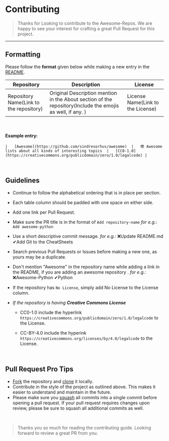 # Contributing
> Thanks for Looking to contribute to the Awesome-Repos. We are happy to see your interest for crafting a great Pull Request for this project.

----

## Formatting

Please follow the **format** given below while making a new entry in the [README](https://github.com/pawelborkar/awesome-repos/blob/master/README.md).

Repository  |   Description |   License |
|---|---|---|
|   Repository Name(Link to the repository) |  Original Description mention in the About section of the repository(Include the emojis as well, if any. )    |   License Name(Link to the License) |

<br>

#### Example entry:

`|   [Awesome](https://github.com/sindresorhus/awesome)  |   😎 Awesome lists about all kinds of interesting topics  |   [CC0-1.0](https://creativecommons.org/publicdomain/zero/1.0/legalcode) |`

<br>

## Guidelines

- Continue to follow the alphabetical ordering that is in place per section.
- Each table column should be padded with one space on either side.
- Add one link per Pull Request.
- Make sure the PR title is in the format of `Add repository-name` *for e.g.*: `Add awesome-python`
- Use a short descriptive commit message. *for e.g.*: ❌Update README.md ✔Add Git to the CheatSheets
- Search previous Pull Requests or Issues before making a new one, as yours may be a duplicate.
- Don't mention "Awesome" in the repository name while adding a link in the README, if you are adding an awesome repository . *for e.g.*: ❌Awesome-Python  ✔Python
- If the repository has `No License`, simply add No License to the License column.
- *If the repository is having **Creative Commons License***

    - CC0-1.0 include the hyperlink `https://creativecommons.org/publicdomain/zero/1.0/legalcode` to the License.

    - CC-BY-4.0 include the hyperink `https://creativecommons.org/licenses/by/4.0/legalcode` to the License.

<br>

## Pull Request Pro Tips

- [Fork](http://guides.github.com/activities/forking/) the repository and [clone](https://help.github.com/articles/cloning-a-repository/) it locally.
- Contribute in the style of the project as outlined above. This makes it easier to understand and maintain in the future.
- Please make sure you [squash](https://dev.to/pb/git-squash-simplified-3ba1) all commits into a single commit before opening a pull request. If your pull request requires changes upon review, please be sure to squash all additional commits as well.

<br>

> Thanks you so much for reading the contributing guide. Looking forward to review a great PR from you.




